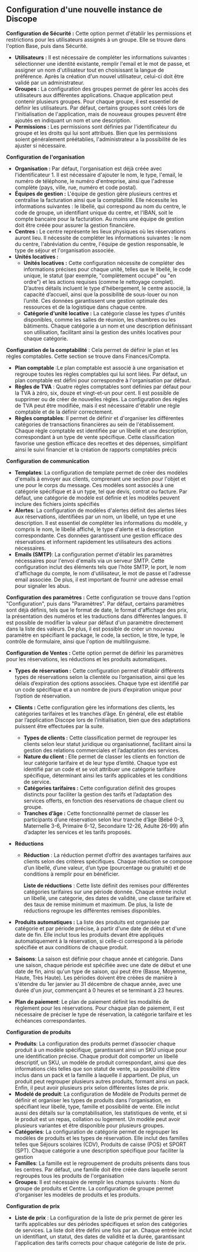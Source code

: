 ## Configuration d'une nouvelle instance de Discope

**Configuration de Sécurité :** Cette option permet d'établir les permissions et restrictions pour les utilisateurs assignés à un groupe. Elle se trouve dans l'option Base, puis dans Sécurité.

- **Utilisateurs :** Il est nécessaire de compléter les informations suivantes : sélectionner une identité existante, remplir l'email et le mot de passe, et assigner un nom d'utilisateur tout en choisissant la langue de préférence. Après la création d'un nouvel utilisateur, celui-ci doit être validé par un administrateur.
- **Groupes :** La configuration des groupes permet de gérer les accès des utilisateurs aux différentes applications. Chaque application peut contenir plusieurs groupes. Pour chaque groupe, il est essentiel de définir les utilisateurs. Par défaut, certains groupes sont créés lors de l'initialisation de l'application, mais de nouveaux groupes peuvent être ajoutés en indiquant un nom et une description.
- **Permissions :** Les permissions sont définies par l'identificateur du groupe et les droits qui lui sont attribués. Bien que les permissions soient généralement préétablies, l'administrateur a la possibilité de les ajuster si nécessaire.

**Configuration de l'organisation**

- **Organisation :** Par défaut, l'organisation est déjà créée avec l'identificateur 1. Il est nécessaire d'ajouter le nom, le type, l'email, le numéro de téléphone, le numéro d'entreprise, ainsi que l'adresse complète (pays, ville, rue, numéro et code postal).
- **Équipes de gestion :** L'équipe de gestion gère plusieurs centres et centralise la facturation ainsi que la comptabilité. Elle nécessite les informations suivantes : le libellé, qui correspond au nom du centre, le code de groupe, un identifiant unique du centre, et l'IBAN, soit le compte bancaire pour la facturation. Au moins une équipe de gestion doit être créée pour assurer la gestion financière.
- **Centres :** Le centre représente les lieux physiques où les réservations auront lieu. Il nécessite de compléter les informations suivantes : le nom du centre, l'abréviation du centre, l'équipe de gestion responsable, le type de séjour et l'organisation associée.
- **Unités locatives :**
  - **Unités locatives :** Cette configuration nécessite de compléter des informations précises pour chaque unité, telles que le libellé, le code unique, le statut (par exemple, "complètement occupé" ou "en ordre") et les actions requises (comme le nettoyage complet). D’autres détails incluent le type d'hébergement, le centre associé, la capacité d’accueil, ainsi que la possibilité de sous-louer ou non l’unité. Ces données garantissent une gestion optimale des ressources et de la logistique dans chaque centre.
  - **Catégorie d'unité locative :** La catégorie classe les types d'unités disponibles, comme les salles de réunion, les chambres ou les bâtiments. Chaque catégorie a un nom et une description définissant son utilisation, facilitant ainsi la gestion des unités locatives pour chaque catégorie.

**Configuration de la comptabilité** : Cela permet de définir le plan et les règles comptables. Cette section se trouve dans Finances/Compta.

- **Plan comptable** :Le plan comptable est associé à une organisation et regroupe toutes les règles comptables qui lui sont liées. Par défaut, un plan comptable est défini pour correspondre à l'organisation par défaut.
- **Règles de TVA** : Quatre règles comptables sont définies par défaut pour la TVA à zéro, six, douze et vingt-et-un pour cent. Il est possible de supprimer ou de créer de nouvelles règles. La configuration des règles de TVA peut être modifiée, mais il est nécessaire d'établir une règle comptable et de la définir correctement.
- **Règles comptables**: Il permet de définir et d'organiser les différentes catégories de transactions financières au sein de l'établissement. Chaque règle comptable est identifiée par un libellé et une description, correspondant à un type de vente spécifique. Cette classification favorise une gestion efficace des recettes et des dépenses, simplifiant ainsi le suivi financier et la création de rapports comptables précis

**Configuration de communication** 

* **Templates**: La configuration de template permet de créer des modèles d'emails à envoyer aux clients, comprenant une section pour l'objet et une pour le corps du message. Ces modèles sont associés à une catégorie spécifique et à un type, tel que devis, contrat ou facture. Par défaut, une catégorie de modèle est définie et les modèles peuvent inclure des fichiers joints spécifiés
* **Alertes**: La configuration de modèles d'alertes définit des alertes liées aux réservations, identifiées par un nom, un libellé, un type et une description.  Il est essentiel de compléter les informations du modèle, y compris le nom, le libellé affiché, le type d'alerte  et la description correspondante. Ces données garantissent une gestion efficace des réservations et informent rapidement les utilisateurs des actions nécessaires.
* **Emails (SMTP)**:  La configuration permet d'établir les paramètres nécessaires pour l'envoi d'emails via un serveur SMTP. Cette configuration inclut des éléments tels que l'hôte SMTP, le port, le nom d'affichage du compte, le nom d'utilisateur, le mot de passe et l'adresse email associée. De plus, il est important de fournir une adresse email pour signaler les abus.

**Configuration des paramètres :** Cette configuration se trouve dans l'option "Configuration", puis dans "Paramètres". Par défaut, certains paramètres sont déjà définis, tels que le format de date, le format d'affichage des prix, la présentation des numéros et les traductions dans différentes langues. Il est possible de modifier la valeur par défaut d'un paramètre directement dans la liste des valeurs. De plus, il est possible de créer un nouveau paramètre en spécifiant le package, le code, la section, le titre, le type, le contrôle de formulaire, ainsi que l'option de multilinguisme.

**Configuration de Ventes :** Cette option permet de définir les paramètres pour les réservations, les réductions et les produits automatiques.

- **Types de réservation :** Cette configuration permet d’établir différents types de réservations selon la clientèle ou l’organisation, ainsi que les délais d’expiration des options associées. Chaque type est identifié par un code spécifique et a un nombre de jours d’expiration unique pour l’option de réservation.
- **Clients :** Cette configuration gère les informations des clients, les catégories tarifaires et les tranches d’âge. En général, elle est établie par l’application Discope lors de l’initialisation, bien que des adaptations puissent être effectuées par la suite.
  - **Types de clients :** Cette classification permet de regrouper les clients selon leur statut juridique ou organisationnel, facilitant ainsi la gestion des relations commerciales et l’adaptation des services.
  - **Nature du client :** Elle permet de classer les clients en fonction de leur catégorie tarifaire et de leur type d’entité. Chaque type est identifié par un code et se voit attribuer une catégorie tarifaire spécifique, déterminant ainsi les tarifs applicables et les conditions de service.
  - **Catégories tarifaires :** Cette configuration définit des groupes distincts pour faciliter la gestion des tarifs et l’adaptation des services offerts, en fonction des réservations de chaque client ou groupe.
  - **Tranches d’âge :** Cette fonctionnalité permet de classer les participants d’une réservation selon leur tranche d’âge (Bébé 0-3, Maternelle 3-6, Primaire 6-12, Secondaire 12-26, Adulte 26-99) afin d’adapter les services et les tarifs proposés.

- **Réductions**

  - **Réduction** : La réduction permet d’offrir des avantages tarifaires aux clients selon des critères spécifiques. Chaque réduction se compose d’un libellé, d’une valeur, d’un type (pourcentage ou gratuité) et de conditions à remplir pour en bénéficier.

    **Liste de réductions** : Cette liste définit des remises pour différentes catégories tarifaires sur une période donnée. Chaque entrée inclut un libellé, une catégorie, des dates de validité, une classe tarifaire et des taux de remise minimum et maximum. De plus, la liste de réductions regroupe les différentes remises disponibles.

- **Produits automatiques :** La liste des produits est organisée par catégorie et par période précise, à partir d'une date de début et d'une date de fin. Elle inclut tous les produits devant être appliqués automatiquement à la réservation, si celle-ci correspond à la période spécifiée et aux conditions de chaque produit.

- **Saisons**: La saison est définie pour chaque année et catégorie. Dans une saison, chaque période est spécifiée avec une date de début et une date de fin, ainsi qu'un type de saison, qui peut être (Basse, Moyenne, Haute, Très Haute).  Les périodes doivent être créées de manière à s'étendre du 1er janvier au 31 décembre de chaque année, avec une durée d'un jour, commençant à 0 heures et se terminant à 23 heures. 

- **Plan de paiement**: Le plan de paiement définit les modalités de règlement pour les réservations. Pour chaque plan de paiement, il est nécessaire de préciser le type de réservation, la catégorie tarifaire et les échéances correspondantes.

**Configuration de produits**

* **Produits**: La configuration des produits permet d’associer chaque produit à un modèle spécifique, garantissant ainsi un SKU unique pour une identification précise. Chaque produit doit comporter un libellé descriptif, un SKU, un modèle de produit correspondant, ainsi que des informations clés telles que son statut de vente, sa possibilité d’être inclus dans un pack et la famille à laquelle il appartient. De plus, un produit peut regrouper plusieurs autres produits, formant ainsi un pack. Enfin, il peut avoir plusieurs prix selon différentes listes de prix.
* **Modelé de produit**: La configuration de Modèle de Produits permet de définir et organiser les types de produits dans l'organisation, en spécifiant leur libellé, type, famille et possibilité de vente. Elle inclut aussi des détails sur la comptabilisation, les statistiques de vente, et si le produit est un repas, collation ou logement. Un modèle peut avoir plusieurs variantes et être disponible pour plusieurs groupes.
* **Catégories**: La configuration de catégorie permet de regrouper les modèles de produits et les types de réservation. Elle inclut des familles telles que Séjours scolaires (CDV), Produits de caisse (POS) et SPORT (SPT). Chaque catégorie a une description spécifique pour faciliter la gestion
* **Familles**: La famille est le regroupement de produits présents dans tous les centres. Par défaut, une famille doit être créée dans laquelle seront regroupés tous les produits de l'organisation
* **Groupes**: Il est nécessaire de remplir les champs suivants : Nom du groupe de produits et Centre. La configuration de groupe permet d'organiser les modèles de produits et les produits.

**Configuration de prix**

* **Liste de prix** : La configuration de la liste de prix permet de gérer les tarifs applicables sur des périodes spécifiques et selon des catégories de services. La liste  doit être défini une fois par an.  Chaque entrée inclut un identifiant, un statut, des dates de validité et la durée, garantissant l'application des tarifs corrects pour  chaque catégorie de liste de prix. 

